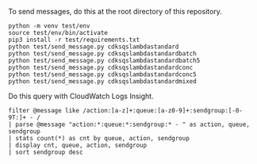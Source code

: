 
To send messages, do this at the root directory of this repository.

```
python -m venv test/env
source test/env/bin/activate
pip3 install -r test/requirements.txt
python test/send_message.py cdksqslambdastandard
python test/send_message.py cdksqslambdastandardbatch
python test/send_message.py cdksqslambdastandardbatch5
python test/send_message.py cdksqslambdastandardconc
python test/send_message.py cdksqslambdastandardconc5
python test/send_message.py cdksqslambdastandardmixed
```

Do this query with CloudWatch Logs Insight.

```
filter @message like /action:[a-z]+:queue:[a-z0-9]+:sendgroup:[-0-9T:]+ - /
| parse @message "action:*:queue:*:sendgroup:* - " as action, queue, sendgroup
| stats count(*) as cnt by queue, action, sendgroup
| display cnt, queue, action, sendgroup
| sort sendgroup desc
```